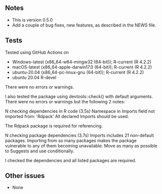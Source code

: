 ## Notes

- This is version 0.5.0
- Add a couple of bug fixes, new features, as described in the NEWS file.

## Tests

Tested using GitHub Actions on 

* Windows-latest (x86_64-w64-mingw32 (64-bit)); R-current (R 4.2.2)
* macOS-latest (x86_64-apple-darwin17.0 (64-bit)); R-current (R 4.2.2)
* ubuntu-20.04 (x86_64-pc-linux-gnu (64-bit)); R-current (R 4.2.2)
* ubuntu 20.04 R-devel

There were no errors or warnings.


I also tested the package using devtools::check() with default arguments.
There were no errors or warnings but the following 2 notes:

N  checking dependencies in R code (3.5s) Namespace in Imports field not imported from: 'Rdpack'
     All declared Imports should be used.
     
The Rdpack package is required for referencing.

N  checking package dependencies (3.7s)
   Imports includes 21 non-default packages.
   Importing from so many packages makes the package vulnerable to any of
   them becoming unavailable.  Move as many as possible to Suggests and
   use conditionally.

I checked the dependencies and all listed packages are required.

## Other issues

- None

